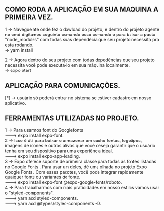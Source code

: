 ## COMO RODA A APLICAÇÃO EM SUA MAQUINA A PRIMEIRA VEZ.

1 -> Navegue ate onde fez o dowload do projeto, e dentro do projeto agente no cmd digitamos seguinte comando
esse comando e para baixar a pasta "node_modules" com todas suas dependêcia que seu projeto necessita pra esta rodando.</br>
-> yarn install</br>

2 -> Agora dentro do seu projeto com todas depedências que seu projeto necessita você pode executa-lo em
sua máquina localmente.</br>
-> expo start</br>

## APLICAÇÃO PARA COMUNICAÇÕES.</br>

[*] -> usuário só poderá entrar no sistema se estiver cadastro em nosso aplicativo.</br>

## FERRAMENTAS UTILIZADAS NO PROJETO.</br>

1 -> Para usarmos font do Googlefonts</br>
---> expo install expo-font.</br>
2 -> Isso é útil para baixar e armazenar em cache fontes, logotipos, imagens de ícones e outros ativos que você
deseja garantir que o usuário tenha em seu dispositivo para uma experiência ideal.</br>
---> expo install expo-app-loading.</br>
3 -> Expo oferece suporte de primeira classe para todas as fontes listadas no Google Fonts . Para usar um deles, dê
uma olhada no projeto Expo Google Fonts . Com esses pacotes, você pode integrar rapidamente qualquer fonte ou variantes de fonte.</br>
---> expo install expo-font @expo-google-fonts/roboto.</br>
4 -> Para trabalharmos com mais praticidades em nosso estilos vamos usar o "styled-components".</br>
---> yarn add styled-components.</br>
---> yarn add @types/styled-components -D.</br>

